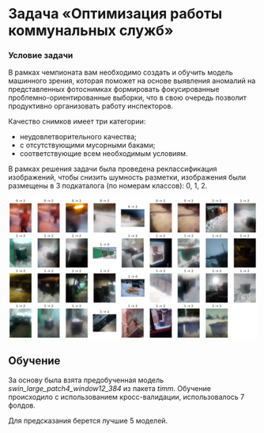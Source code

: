 # Задача &laquo;Оптимизация работы коммунальных служб&raquo;

### Условие задачи
В рамках чемпионата вам необходимо создать и обучить модель машинного зрения, которая поможет на основе выявления аномалий на представленных фотоснимках формировать фокусированные проблемно-ориентированные выборки, что в свою очередь позволит продуктивно организовать работу инспекторов.

Качество снимков имеет три категории:
- неудовлетворительного качества;
- с отсутствующими мусорными баками;
- соответствующие всем необходимым условиям.

В рамках решения задачи была проведена реклассификация изображений, чтобы снизить шумность разметки, изображения были размещены в 3 подкаталога (по номерам классов): 0, 1, 2.

![Изменение классов](img/change_classes.jpg)


## Обучение

За основу была взята предобученная модель *swin_large_patch4_window12_384* из пакета *timm*. Обучение происходило с использованием кросс-валидации, использовалось 7 фолдов.

Для предсказания берется лучшие 5 моделей.
